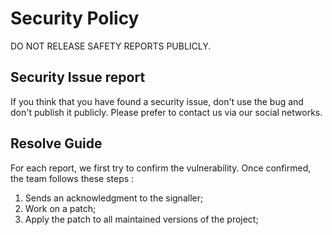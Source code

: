# Security Policy

DO NOT RELEASE SAFETY REPORTS PUBLICLY.

## Security Issue report

If you think that you have found a security issue, don't use the bug and don't publish it publicly. Please prefer to contact us via our social networks.

## Resolve Guide

For each report, we first try to confirm the vulnerability. Once confirmed, the team follows these steps :  

 1. Sends an acknowledgment to the signaller;
 2. Work on a patch;
 3. Apply the patch to all maintained versions of the project;
